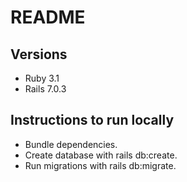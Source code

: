 # README

## Versions

- Ruby 3.1
- Rails 7.0.3

## Instructions to run locally

- Bundle dependencies.
- Create database with rails db:create.
- Run migrations with rails db:migrate.

